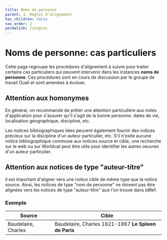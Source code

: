 ```yaml
---
title: Noms de personne
parent: 3. Règles d'alignement
has_children: false
nav_order: 2
permalink: /congres
---
```


# Noms de personne: cas particuliers

Cette page regroupe les procédures d'alignement à suivre pour traiter certains cas particuliers
qui peuvent intervenir dans les instances **noms de personne**.
Ces procédures sont en cours de discussion par le groupe de travail Ouali et sont amenées à évoluer.

## Attention aux homonymes

En général, on recommande de prêter une attention particulière aux notes d'application pour s'assurer qu'il s'agit
de la bonne personne: dates de vie, localisation géographique, discipline, etc.

Les notices bibliographiques liées peuvent également fournir des indices précieux sur la discipline d'un auteur particulier, etc.
S'il n'exite aucune notice bibliographique commune aux notices source et cible, une recherche sur le web ou sur Worldcat peut
être utile pour identifier les autres oeuvres d'un auteur particulier.

## Attention aux notices de type "auteur-titre"

Il est important d'aligner vers une notice cible de même type que la notice source. Ainsi, les notices de type "nom de personne"
ne doivent pas être alignées vers les notices de type "auteur-titre" que l'on trouve dans IdRef.

### Exemple

| Source                      | Cible                                                    |
| --------------------------- | -------------------------------------------------------- |
| Baudelaire, Charles         | Baudelaire, Charles 1821-1867 **Le Spleen de Paris**     |
